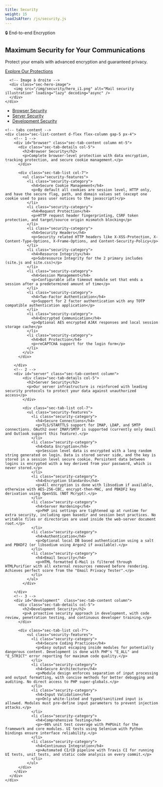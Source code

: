 ```yaml
---
title: Security
weight: 15
loadJsAfter: /js/security.js
---
```


<div class="d-flex flex-column justify-content-center gap-4"> 
  <section class="hero-security">
    <div class="hero-container">
      <!-- Texte à gauche -->
      <div class="hero-content">
         <div >
             <span class="chip">🔒 End-to-end Encryption</span>
          </div>
        <h1 class="hero-title">
          Maximum Security for Your Communications
        </h1>
        <p class="hero-subtitle">
          Protect your emails with advanced encryption and guaranteed privacy.
        </p>
        <div class="hero-buttons">
          <a href="#security" class="btn btn-dark">Explore Our Protections</a>
        </div>
      </div>

      <!-- Image à droite -->
      <div class="sec-hero-image">
        <img src="/img/security/hero_i1.png" alt="Mail security illustration" loading="lazy" decoding="async" />
      </div>
    </div>

  </section>
  <!-- List -->
  <div class="mt-5">
  <!-- tabs menu -->
  <div class="sec-tabs-container">
    <div class="d-flex justify-content-center mt-2 pt-4 sec-tabs-menu">
      <ul>
        <li>
          <a href="#browser" class="sec-active">
            <i class="bi bi-browser-chrome me-2"></i>Browser Security
          </a>
        </li>
        <li>
          <a href="#server">
            <i class="bi bi-server me-2"></i>Server Security
          </a>
        </li>
        <li>
          <a href="#development">
            <i class="bi bi-code-square me-2"></i>Development Security
          </a>
        </li>
      </ul>
    </div>
  </div>

    <!-- tabs content -->
    <div class="sec-list-content d-flex flex-column gap-5 px-4">
        <!-- 1 -->
        <div id="browser" class="sec-tab-content column mt-5">
          <div class="sec-tab-details col-5">
            <h2>Browser Security</h2>
            <p>Complete browser-level protection with data encryption, tracking protection, and secure cookie management.</p>
          </div>

          <div class="sec-tab-list col-7">
            <ul class="security-features">
              <li class="security-category">
                <h4>Secure Cookie Management</h4>
                <p>By default all cookies are session level, HTTP only, and have the secure flag, path, and domain values set (except one cookie used to pass user notices to the javascript)</p>
              </li>
              <li class="security-category">
                <h4>Request Protection</h4>
                <p>HTTP request header fingerprinting, CSRF token protection, and target/source origin mismatch blocking</p>
              </li>
              <li class="security-category">
                <h4>Security Headers</h4>
                <p>Security related HTTP headers like X-XSS-Protection, X-Content-Type-Options, X-Frame-Options, and Content-Security-Policy</p>
              </li>
              <li class="security-category">
                <h4>Resource Integrity</h4>
                <p>Subresource Integrity for the 2 primary includes (site.js and site.css)</p>
              </li>
              <li class="security-category">
                <h4>Session Management</h4>
                <p>Configurable idle timeout module set that ends a session after a predetermined amount of time</p>
              </li>
              <li class="security-category">
                <h4>Two-Factor Authentication</h4>
                <p>Support for 2 factor authentication with any TOTP compatible authentication application</p>
              </li>
              <li class="security-category">
                <h4>Encrypted Communication</h4>
                <p>Optional AES encrypted AJAX responses and local session storage cache</p>
              </li>
              <li class="security-category">
                <h4>Bot Protection</h4>
                <p>reCAPTCHA support for the login form</p>
              </li>
            </ul>
          </div>

        </div>
        <!-- 2 -->
        <div id="server" class="sec-tab-content column">
            <div class="sec-tab-details col-5">
              <h2>Server Security</h2>
              <p>Our server infrastructure is reinforced with leading security protocols to protect your data against unauthorized access</p>
            </div>

            <div class="sec-tab-list col-7">
              <ul class="security-features">
                <li class="security-category">
                  <h4>Secure Connections</h4>
                  <p>TLS/STARTTLS support for IMAP, LDAP, and SMTP connections. OAuth2 over IMAP/SMTP is supported (currently only Gmail and Outlook support this feature).</p>
                </li>
                <li class="security-category">
                  <h4>Data Encryption</h4>
                  <p>Session level data is encrypted with a long random string generated on login. Data is stored server side, and the key is stored in a session level secure cookie. Persistent data between logins is encrypted with a key derived from your password, which is never stored.</p>
                </li>
                <li class="security-category">
                  <h4>Encryption Standards</h4>
                  <p>All encryption is done with libsodium if available, otherwise with AES-256-CBC, encrypt-then-MAC, and PBKDF2 key derivation using OpenSSL (NOT Mcrypt).</p>
                </li>
                <li class="security-category">
                  <h4>Server Hardening</h4>
                  <p>PHP ini settings are tightened up at runtime for extra security, including open basedir and session best practices. No writable files or directories are used inside the web-server document root.</p>
                </li>
                <li class="security-category">
                  <h4>Authentication</h4>
                  <p>Optional local DB based authentication using a salt and PBKDF2 (or libsodium using Argon2 if available).</p>
                </li>
                <li class="security-category">
                  <h4>Email Security</h4>
                  <p>HTML formatted E-Mail is filtered through HTMLPurifier with all external resources removed before rendering. Achieves perfect score from the "Email Privacy Tester".</p>
                </li>
              </ul>
            </div>

        </div>
        <!-- 3 -->
        <div id="development"  class="sec-tab-content column">
          <div class="sec-tab-details col-5">
            <h2>Development Security</h2>
            <p>A proactive security approach in development, with code review, penetration testing, and continuous developer training.</p>
          </div>

          <div class="sec-tab-list col-7">
              <ul class="security-features">
                <li class="security-category">
                  <h4>Secure Coding Practices</h4>
                  <p>Easy output escaping inside modules for potentially dangerous content. Development is done with PHP's "E_ALL" and "E_STRICT" error reporting for maximum code quality.</p>
                </li>
                <li class="security-category">
                  <h4>Secure Architecture</h4>
                  <p>Module design enforces separation of input processing and output formatting, with concise methods for better debugging and auditing. No direct access to PHP super-globals.</p>
                </li>
                <li class="security-category">
                  <h4>Input Validation</h4>
                  <p>Only white-listed and typed/sanitized input is allowed. Modules must pre-define input parameters to prevent injection attacks.</p>
                </li>
                <li class="security-category">
                  <h4>Comprehensive Testing</h4>
                  <p>~98% unit test coverage with PHPUnit for the framework and core modules. UI tests using Selenium with Python bindings ensure interface reliability.</p>
                </li>
                <li class="security-category">
                  <h4>Continuous Integration</h4>
                  <p>Automated CI/CD pipeline with Travis CI for running UI tests, unit tests, and static code analysis on every commit.</p>
                </li>
              </ul>
          </div>
        </div>
      </div>
    </div>

  </div>
</div>
